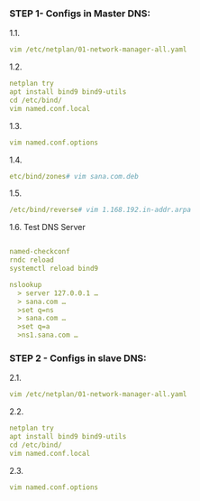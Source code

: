 ### STEP 1- Configs in Master DNS:
1.1.
```yml
vim /etc/netplan/01-network-manager-all.yaml
```
1.2.
```yml
netplan try
apt install bind9 bind9-utils
cd /etc/bind/
vim named.conf.local
```
1.3.
```yml
vim named.conf.options
```
1.4.
```yml
etc/bind/zones# vim sana.com.deb
```
1.5.
```yml
/etc/bind/reverse# vim 1.168.192.in-addr.arpa
```
1.6. Test DNS Server
```yml

named-checkconf
rndc reload
systemctl reload bind9

nslookup 
  > server 127.0.0.1 …
  > sana.com …
  >set q=ns
  > sana.com …
  >set q=a
  >ns1.sana.com …
```

### STEP 2 - Configs in slave DNS:
2.1.
```yml
vim /etc/netplan/01-network-manager-all.yaml
```
2.2.
```yml
netplan try
apt install bind9 bind9-utils
cd /etc/bind/
vim named.conf.local
```
2.3.
```yml
vim named.conf.options
```

